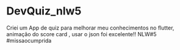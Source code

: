 # DevQuiz_nlw5
Criei um App de quiz para melhorar meu conhecimentos no flutter, animação do score card , usar o json foi excelente!! NLW#5 #missaocumprida
